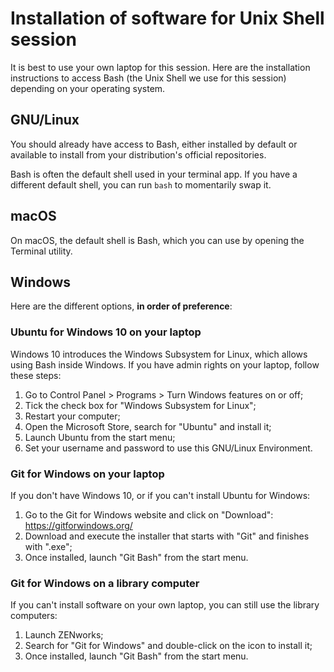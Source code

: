# Installation of software for Unix Shell session

It is best to use your own laptop for this session. Here are the installation instructions to access Bash (the Unix Shell we use for this session) depending on your operating system.

## GNU/Linux

You should already have access to Bash, either installed by default or available to install from your distribution's official repositories.

Bash is often the default shell used in your terminal app. If you have a different default shell, you can run `bash` to momentarily swap it.

## macOS

On macOS, the default shell is Bash, which you can use by opening the Terminal utility.

## Windows

Here are the different options, **in order of preference**:

### Ubuntu for Windows 10 on your laptop

Windows 10 introduces the Windows Subsystem for Linux, which allows using Bash inside Windows. If you have admin rights on your laptop, follow these steps:

1. Go to Control Panel > Programs > Turn Windows features on or off;
1. Tick the check box for  "Windows Subsystem for Linux";
1. Restart your computer;
1. Open the Microsoft Store, search for "Ubuntu" and install it;
1. Launch Ubuntu from the start menu;
1. Set your username and password to use this GNU/Linux Environment.

### Git for Windows on your laptop

If you don't have Windows 10, or if you can't install Ubuntu for Windows:

1. Go to the Git for Windows website and click on "Download": https://gitforwindows.org/
1. Download and execute the installer that starts with "Git" and finishes with ".exe";
1. Once installed, launch "Git Bash" from the start menu.

### Git for Windows on a library computer

If you can't install software on your own laptop, you can still use the library computers:

1. Launch ZENworks;
1. Search for "Git for Windows" and double-click on the icon to install it;
1. Once installed, launch "Git Bash" from the start menu.
